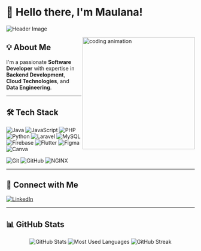 # 👋 Hello there, I'm Maulana!

![Header Image](https://github.com/halfrost/halfrost/blob/master/icons/header_.png)

<img align="right" src="https://github.com/Adam-pw/Adam-pw/blob/main/animation_500_kxa883sd.gif" alt="coding animation" width="300"/>

## 💡 About Me  
I'm a passionate **Software Developer** with expertise in **Backend Development**, **Cloud Technologies**, and **Data Engineering**.

---

## 🛠️ Tech Stack

![Java](https://img.shields.io/badge/java-%23ED8B00.svg?style=for-the-badge&logo=openjdk&logoColor=white)
![JavaScript](https://img.shields.io/badge/javascript-%23323330.svg?style=for-the-badge&logo=javascript&logoColor=%23F7DF1E)
![PHP](https://img.shields.io/badge/php-%23777BB4.svg?style=for-the-badge&logo=php&logoColor=white)
![Python](https://img.shields.io/badge/python-3670A0?style=for-the-badge&logo=python&logoColor=ffdd54)
![Laravel](https://img.shields.io/badge/laravel-%23FF2D20.svg?style=for-the-badge&logo=laravel&logoColor=white)
![MySQL](https://img.shields.io/badge/mysql-%2300f.svg?style=for-the-badge&logo=mysql&logoColor=white)
![Firebase](https://img.shields.io/badge/firebase-%23039BE5.svg?style=for-the-badge&logo=firebase)
![Flutter](https://img.shields.io/badge/Flutter-%2302569B.svg?style=for-the-badge&logo=Flutter&logoColor=white)
![Figma](https://img.shields.io/badge/figma-%23F24E1E.svg?style=for-the-badge&logo=figma&logoColor=white)
![Canva](https://img.shields.io/badge/Canva-%2300C4CC.svg?style=for-the-badge&logo=Canva&logoColor=white)

![Git](https://img.shields.io/badge/-Git-red?logo=git&logoColor=white)
![GitHub](https://img.shields.io/badge/-GitHub-black?logo=github&logoColor=white)
![NGINX](https://img.shields.io/badge/-NGINX-yellow?logo=nginx&logoColor=white)

---

## 🤝 Connect with Me

[![LinkedIn](https://img.shields.io/badge/LinkedIn-%230077B5.svg?logo=linkedin&logoColor=white)](https://www.linkedin.com/in/maulana-ferdiansyah-eka-putra-08a4b0289)

---

## 📊 GitHub Stats

<div align="center">
  <img src="https://github-readme-stats.vercel.app/api?username=maulanaferdiansyah&show_icons=true&count_private=true&theme=darcula&hide_border=true&hide=issues,contribs&bg_color=00000000" alt="GitHub Stats" />

  <img src="https://github-readme-stats.vercel.app/api/top-langs/?username=maulanaferdiansyah&layout=compact&hide_border=true&theme=darcula&bg_color=00000000&langs_count=6&hide=jupyter%20notebook,tex,css" alt="Most Used Languages" />

  <img src="https://github-readme-streak-stats.herokuapp.com?user=maulanaferdiansyah&theme=darcula&hide_border=true&background=FFFFFF00" alt="GitHub Streak" />
</div>
